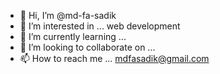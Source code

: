 - 👋 Hi, I’m @md-fa-sadik
- 👀 I’m interested in ... web development
- 🌱 I’m currently learning ...
- 💞️ I’m looking to collaborate on ...
- 📫 How to reach me ... mdfasadik@gmail.com

<!---
md-fa-sadik/md-fa-sadik is a ✨ special ✨ repository because its `README.md` (this file) appears on your GitHub profile.
You can click the Preview link to take a look at your changes.
--->
